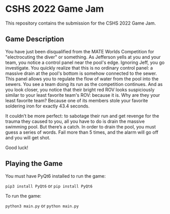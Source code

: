# CSHS 2022 Game Jam

This repository contains the submission for the CSHS 2022 Game Jam.

## Game Description

You have just been disqualified from the MATE Worlds Competition for "electrocuting the diver" or something. As Jefferson yells at you and your team, you notice a control panel near the pool's edge. Ignoring Jeff, you go investigate. You quickly realize that this is no ordinary control panel: a massive drain at the pool's bottom is somehow connected to the sewer. This panel allows you to regulate the flow of water from the pool into the sewers. You see a team doing its run as the competition continues. And as you look closer, you notice that their bright red ROV looks suspiciously similar to your least favorite team's ROV: because it is. Why are they your least favorite team? Because one of its members stole your favorite soldering iron for exactly 43.4 seconds.

It couldn’t be more perfect: to sabotage their run and get revenge for the trauma they caused to you, all you have to do is drain the massive swimming pool. But there’s a catch. In order to drain the pool, you must guess a series of words. Fail more than 5 times, and the alarm will go off and you will get shot.

Good luck!

## Playing the Game

You must have PyQt6 installed to run the game:

`pip3 install PyQt6` or `pip install PyQt6`

To run the game:

`python3 main.py` or `python main.py`


